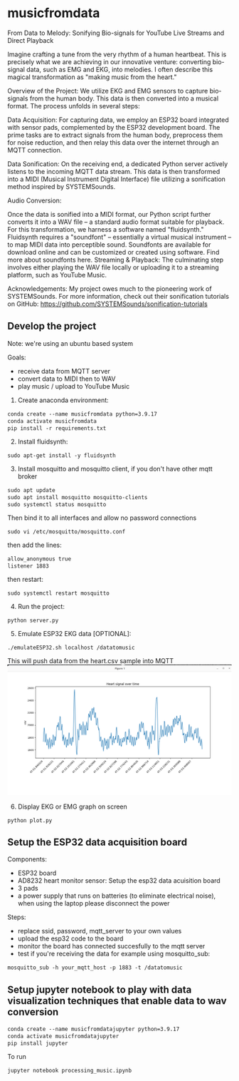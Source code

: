 # musicfromdata
From Data to Melody: Sonifying Bio-signals for YouTube Live Streams and Direct Playback

Imagine crafting a tune from the very rhythm of a human heartbeat. This is precisely what we are achieving in our innovative venture: converting bio-signal data, such as EMG and EKG, into melodies. I often describe this magical transformation as "making music from the heart."

Overview of the Project:
We utilize EKG and EMG sensors to capture bio-signals from the human body. This data is then converted into a musical format. The process unfolds in several steps:

Data Acquisition: For capturing data, we employ an ESP32 board integrated with sensor pads, complemented by the ESP32 development board. The prime tasks are to extract signals from the human body, preprocess them for noise reduction, and then relay this data over the internet through an MQTT connection.

Data Sonification: On the receiving end, a dedicated Python server actively listens to the incoming MQTT data stream. This data is then transformed into a MIDI (Musical Instrument Digital Interface) file utilizing a sonification method inspired by SYSTEMSounds.

Audio Conversion:

Once the data is sonified into a MIDI format, our Python script further converts it into a WAV file – a standard audio format suitable for playback.
For this transformation, we harness a software named "fluidsynth." Fluidsynth requires a "soundfont" – essentially a virtual musical instrument – to map MIDI data into perceptible sound. Soundfonts are available for download online and can be customized or created using software. Find more about soundfonts here.
Streaming & Playback: The culminating step involves either playing the WAV file locally or uploading it to a streaming platform, such as YouTube Music.

Acknowledgements:
My project owes much to the pioneering work of SYSTEMSounds. For more information, check out their sonification tutorials on GitHub: https://github.com/SYSTEMSounds/sonification-tutorials


## Develop the project 
Note: we're using an ubuntu based system

Goals:
- receive data from MQTT server
- convert data to MIDI then to WAV
- play music / upload to YouTube Music

1) Create anaconda environment:
````shell
conda create --name musicfromdata python=3.9.17
conda activate musicfromdata
pip install -r requirements.txt
````

2) Install fluidsynth:

````shell
sudo apt-get install -y fluidsynth
````

3) Install mosquitto and mosquitto client, if you don't have other mqtt broker

````shell
sudo apt update
sudo apt install mosquitto mosquitto-clients
sudo systemctl status mosquitto
````
Then bind it to all interfaces and allow no password connections
````shell
sudo vi /etc/mosquitto/mosquitto.conf
````
then add the lines:

````shell
allow_anonymous true
listener 1883
````
then restart:
````shell
sudo systemctl restart mosquitto
````

4) Run the project:

````shell
python server.py
````

5) Emulate ESP32 EKG data [OPTIONAL]:

````shell
./emulateESP32.sh localhost /datatomusic
````
This will push data from the heart.csv sample into MQTT
![EKG](https://github.com/danionescu0/musicfromdata/blob/main/resources/ekg1.png)

6) Display EKG or EMG graph on screen

````shell
python plot.py
````


## Setup the ESP32 data acquisition board

Components:

- ESP32 board
- AD8232 heart monitor sensor: Setup the esp32 data acuisition board
- 3 pads
- a power supply that runs on batteries (to eliminate electrical noise), when using the laptop please disconnect the power

Steps:

- replace ssid, password, mqtt_server to your own values
- upload the esp32 code to the board
- monitor the board has connected succesfully to the mqtt server 
- test if you're receiving the data for example using mosquitto_sub:

````shell
mosquitto_sub -h your_mqtt_host -p 1883 -t /datatomusic
````

## Setup jupyter notebook to play with data visualization techniques that enable data to wav conversion
````shell
conda create --name musicfromdatajupyter python=3.9.17
conda activate musicfromdatajupyter
pip install jupyter
````

To run
````shell
jupyter notebook processing_music.ipynb
````
